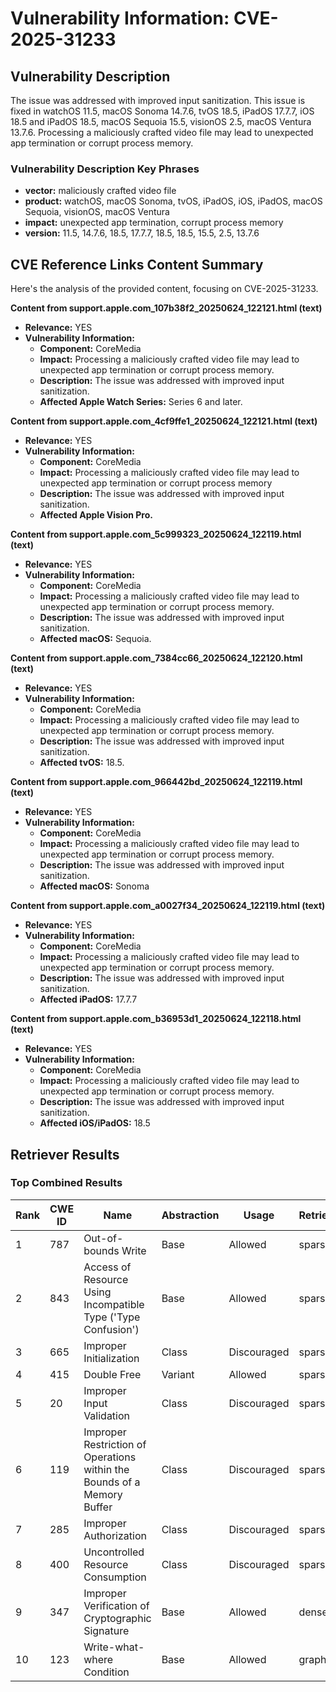 # Vulnerability Information: CVE-2025-31233

## Vulnerability Description
The issue was addressed with improved input sanitization. This issue is fixed in watchOS 11.5, macOS Sonoma 14.7.6, tvOS 18.5, iPadOS 17.7.7, iOS 18.5 and iPadOS 18.5, macOS Sequoia 15.5, visionOS 2.5, macOS Ventura 13.7.6. Processing a maliciously crafted video file may lead to unexpected app termination or corrupt process memory.

### Vulnerability Description Key Phrases
- **vector:** maliciously crafted video file
- **product:** watchOS, macOS Sonoma, tvOS, iPadOS, iOS, iPadOS, macOS Sequoia, visionOS, macOS Ventura
- **impact:** unexpected app termination, corrupt process memory
- **version:** 11.5, 14.7.6, 18.5, 17.7.7, 18.5, 18.5, 15.5, 2.5, 13.7.6

## CVE Reference Links Content Summary
Here's the analysis of the provided content, focusing on CVE-2025-31233.

**Content from support.apple.com_107b38f2_20250624_122121.html (text)**

*   **Relevance:** YES
*   **Vulnerability Information:**
    *   **Component:** CoreMedia
    *   **Impact:** Processing a maliciously crafted video file may lead to unexpected app termination or corrupt process memory.
    *   **Description:** The issue was addressed with improved input sanitization.
    *   **Affected Apple Watch Series:** Series 6 and later.

**Content from support.apple.com_4cf9ffe1_20250624_122121.html (text)**

*   **Relevance:** YES
*   **Vulnerability Information:**
    *   **Component:** CoreMedia
    *   **Impact:** Processing a maliciously crafted video file may lead to unexpected app termination or corrupt process memory
    *   **Description:** The issue was addressed with improved input sanitization.
    *   **Affected Apple Vision Pro.**

**Content from support.apple.com_5c999323_20250624_122119.html (text)**

*   **Relevance:** YES
*   **Vulnerability Information:**
    *   **Component:** CoreMedia
    *   **Impact:** Processing a maliciously crafted video file may lead to unexpected app termination or corrupt process memory.
    *   **Description:** The issue was addressed with improved input sanitization.
    *   **Affected macOS:** Sequoia.

**Content from support.apple.com_7384cc66_20250624_122120.html (text)**

*   **Relevance:** YES
*   **Vulnerability Information:**
    *   **Component:** CoreMedia
    *   **Impact:** Processing a maliciously crafted video file may lead to unexpected app termination or corrupt process memory.
    *   **Description:** The issue was addressed with improved input sanitization.
    *   **Affected tvOS:** 18.5.

**Content from support.apple.com_966442bd_20250624_122119.html (text)**

*   **Relevance:** YES
*   **Vulnerability Information:**
    *   **Component:** CoreMedia
    *   **Impact:** Processing a maliciously crafted video file may lead to unexpected app termination or corrupt process memory.
    *   **Description:** The issue was addressed with improved input sanitization.
    *   **Affected macOS:** Sonoma

**Content from support.apple.com_a0027f34_20250624_122119.html (text)**

*   **Relevance:** YES
*   **Vulnerability Information:**
    *   **Component:** CoreMedia
    *   **Impact:** Processing a maliciously crafted video file may lead to unexpected app termination or corrupt process memory.
    *   **Description:** The issue was addressed with improved input sanitization.
    *   **Affected iPadOS:** 17.7.7

**Content from support.apple.com_b36953d1_20250624_122118.html (text)**

*   **Relevance:** YES
*   **Vulnerability Information:**
    *   **Component:** CoreMedia
    *   **Impact:** Processing a maliciously crafted video file may lead to unexpected app termination or corrupt process memory.
    *   **Description:** The issue was addressed with improved input sanitization.
    *   **Affected iOS/iPadOS:** 18.5

## Retriever Results

### Top Combined Results

| Rank | CWE ID | Name | Abstraction | Usage  | Retrievers | Individual Scores |
|------|--------|------|-------------|-------|------------|-------------------|
| 1 | 787 | Out-of-bounds Write | Base | Allowed | sparse | 0.148 |
| 2 | 843 | Access of Resource Using Incompatible Type ('Type Confusion') | Base | Allowed | sparse | 0.141 |
| 3 | 665 | Improper Initialization | Class | Discouraged | sparse | 0.132 |
| 4 | 415 | Double Free | Variant | Allowed | sparse | 0.130 |
| 5 | 20 | Improper Input Validation | Class | Discouraged | sparse | 0.120 |
| 6 | 119 | Improper Restriction of Operations within the Bounds of a Memory Buffer | Class | Discouraged | sparse | 0.107 |
| 7 | 285 | Improper Authorization | Class | Discouraged | sparse | 0.101 |
| 8 | 400 | Uncontrolled Resource Consumption | Class | Discouraged | sparse | 0.100 |
| 9 | 347 | Improper Verification of Cryptographic Signature | Base | Allowed | dense | 0.522 |
| 10 | 123 | Write-what-where Condition | Base | Allowed | graph | 0.003 |


